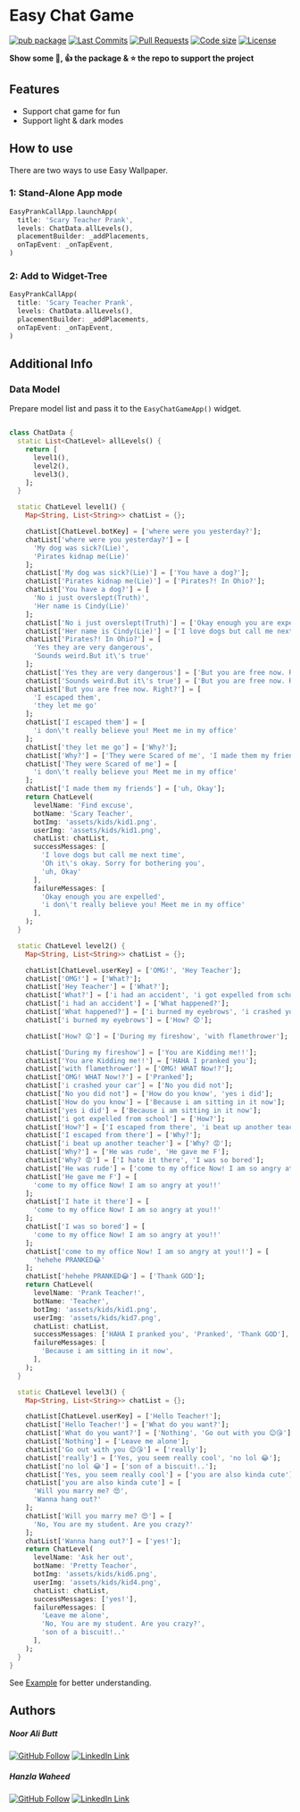 # Easy Chat Game

[![pub package](https://img.shields.io/pub/v/easy_chat_game.svg?logo=dart&logoColor=00b9fc)](https://pub.dartlang.org/packages/easy_chat_game)
[![Last Commits](https://img.shields.io/github/last-commit/nooralibutt/easy_chat_game?logo=git&logoColor=white)](https://github.com/nooralibutt/easy_chat_game/commits/master)
[![Pull Requests](https://img.shields.io/github/issues-pr/nooralibutt/easy_chat_game?logo=github&logoColor=white)](https://github.com/nooralibutt/easy_chat_game/pulls)
[![Code size](https://img.shields.io/github/languages/code-size/nooralibutt/easy_chat_game?logo=github&logoColor=white)](https://github.com/nooralibutt/easy_chat_game)
[![License](https://img.shields.io/github/license/nooralibutt/easy_chat_game?logo=open-source-initiative&logoColor=green)](https://github.com/nooralibutt/easy_chat_game/blob/master/LICENSE)

**Show some 💙, 👍 the package & ⭐️ the repo to support the project**

## Features
- Support chat game for fun
- Support light & dark modes

## How to use
There are two ways to use Easy Wallpaper.


### 1: Stand-Alone App mode

```dart
EasyPrankCallApp.launchApp(
  title: 'Scary Teacher Prank',
  levels: ChatData.allLevels(),
  placementBuilder: _addPlacements,
  onTapEvent: _onTapEvent,
)
```

### 2: Add to Widget-Tree

```dart
EasyPrankCallApp(
  title: 'Scary Teacher Prank',
  levels: ChatData.allLevels(),
  placementBuilder: _addPlacements,
  onTapEvent: _onTapEvent,
)
```

## Additional Info

### Data Model
Prepare model list and pass it to the `EasyChatGameApp()` widget.

```dart

class ChatData {
  static List<ChatLevel> allLevels() {
    return [
      level1(),
      level2(),
      level3(),
    ];
  }

  static ChatLevel level1() {
    Map<String, List<String>> chatList = {};

    chatList[ChatLevel.botKey] = ['where were you yesterday?'];
    chatList['where were you yesterday?'] = [
      'My dog was sick?(Lie)',
      'Pirates kidnap me(Lie)'
    ];
    chatList['My dog was sick?(Lie)'] = ['You have a dog?'];
    chatList['Pirates kidnap me(Lie)'] = ['Pirates?! In Ohio?'];
    chatList['You have a dog?'] = [
      'No i just overslept(Truth)',
      'Her name is Cindy(Lie)'
    ];
    chatList['No i just overslept(Truth)'] = ['Okay enough you are expelled'];
    chatList['Her name is Cindy(Lie)'] = ['I love dogs but call me next time'];
    chatList['Pirates?! In Ohio?'] = [
      'Yes they are very dangerous',
      'Sounds weird.But it\'s true'
    ];
    chatList['Yes they are very dangerous'] = ['But you are free now. Right?'];
    chatList['Sounds weird.But it\'s true'] = ['But you are free now. Right?'];
    chatList['But you are free now. Right?'] = [
      'I escaped them',
      'they let me go'
    ];
    chatList['I escaped them'] = [
      'i don\'t really believe you! Meet me in my office'
    ];
    chatList['they let me go'] = ['Why?'];
    chatList['Why?'] = ['They were Scared of me', 'I made them my friends'];
    chatList['They were Scared of me'] = [
      'i don\'t really believe you! Meet me in my office'
    ];
    chatList['I made them my friends'] = ['uh, Okay'];
    return ChatLevel(
      levelName: 'Find excuse',
      botName: 'Scary Teacher',
      botImg: 'assets/kids/kid1.png',
      userImg: 'assets/kids/kid1.png',
      chatList: chatList,
      successMessages: [
        'I love dogs but call me next time',
        'Oh it\'s okay. Sorry for bothering you',
        'uh, Okay'
      ],
      failureMessages: [
        'Okay enough you are expelled',
        'i don\'t really believe you! Meet me in my office'
      ],
    );
  }

  static ChatLevel level2() {
    Map<String, List<String>> chatList = {};

    chatList[ChatLevel.userKey] = ['OMG!', 'Hey Teacher'];
    chatList['OMG!'] = ['What?'];
    chatList['Hey Teacher'] = ['What?'];
    chatList['What?'] = ['i had an accident', 'i got expelled from school'];
    chatList['i had an accident'] = ['What happened?'];
    chatList['What happened?'] = ['i burned my eyebrows', 'i crashed your car'];
    chatList['i burned my eyebrows'] = ['How? 😟'];

    chatList['How? 😟'] = ['During my fireshow', 'with flamethrower'];

    chatList['During my fireshow'] = ['You are Kidding me!!'];
    chatList['You are Kidding me!!'] = ['HAHA I pranked you'];
    chatList['with flamethrower'] = ['OMG! WHAT Now!?'];
    chatList['OMG! WHAT Now!?'] = ['Pranked'];
    chatList['i crashed your car'] = ['No you did not'];
    chatList['No you did not'] = ['How do you know', 'yes i did'];
    chatList['How do you know'] = ['Because i am sitting in it now'];
    chatList['yes i did'] = ['Because i am sitting in it now'];
    chatList['i got expelled from school'] = ['How?'];
    chatList['How?'] = ['I escaped from there', 'i beat up another teacher'];
    chatList['I escaped from there'] = ['Why?'];
    chatList['i beat up another teacher'] = ['Why? 😡'];
    chatList['Why?'] = ['He was rude', 'He gave me F'];
    chatList['Why? 😡'] = ['I hate it there', 'I was so bored'];
    chatList['He was rude'] = ['come to my office Now! I am so angry at you!!'];
    chatList['He gave me F'] = [
      'come to my office Now! I am so angry at you!!'
    ];
    chatList['I hate it there'] = [
      'come to my office Now! I am so angry at you!!'
    ];
    chatList['I was so bored'] = [
      'come to my office Now! I am so angry at you!!'
    ];
    chatList['come to my office Now! I am so angry at you!!'] = [
      'hehehe PRANKED😂'
    ];
    chatList['hehehe PRANKED😂'] = ['Thank GOD'];
    return ChatLevel(
      levelName: 'Prank Teacher!',
      botName: 'Teacher',
      botImg: 'assets/kids/kid1.png',
      userImg: 'assets/kids/kid7.png',
      chatList: chatList,
      successMessages: ['HAHA I pranked you', 'Pranked', 'Thank GOD'],
      failureMessages: [
        'Because i am sitting in it now',
      ],
    );
  }

  static ChatLevel level3() {
    Map<String, List<String>> chatList = {};

    chatList[ChatLevel.userKey] = ['Hello Teacher!'];
    chatList['Hello Teacher!'] = ['What do you want?'];
    chatList['What do you want?'] = ['Nothing', 'Go out with you 😊😘'];
    chatList['Nothing'] = ['Leave me alone'];
    chatList['Go out with you 😊😘'] = ['really'];
    chatList['really'] = ['Yes, you seem really cool', 'no lol 😂'];
    chatList['no lol 😂'] = ['son of a biscuit!..'];
    chatList['Yes, you seem really cool'] = ['you are also kinda cute'];
    chatList['you are also kinda cute'] = [
      'Will you marry me? 😍',
      'Wanna hang out?'
    ];
    chatList['Will you marry me? 😍'] = [
      'No, You are my student. Are you crazy?'
    ];
    chatList['Wanna hang out?'] = ['yes!'];
    return ChatLevel(
      levelName: 'Ask her out',
      botName: 'Pretty Teacher',
      botImg: 'assets/kids/kid6.png',
      userImg: 'assets/kids/kid4.png',
      chatList: chatList,
      successMessages: ['yes!'],
      failureMessages: [
        'Leave me alone',
        'No, You are my student. Are you crazy?',
        'son of a biscuit!..'
      ],
    );
  }
}
```

See [Example](https://pub.dev/packages/easy_chat_game/example) for better understanding.

## Authors
##### Noor Ali Butt
[![GitHub Follow](https://img.shields.io/badge/Connect--blue.svg?logo=Github&longCache=true&style=social&label=Follow)](https://github.com/nooralibutt) [![LinkedIn Link](https://img.shields.io/badge/Connect--blue.svg?logo=linkedin&longCache=true&style=social&label=Connect
)](https://www.linkedin.com/in/nooralibutt)
##### Hanzla Waheed
[![GitHub Follow](https://img.shields.io/badge/Connect--blue.svg?logo=Github&longCache=true&style=social&label=Follow)](https://github.com/mhanzla80) [![LinkedIn Link](https://img.shields.io/badge/Connect--blue.svg?logo=linkedin&longCache=true&style=social&label=Connect
)](https://www.linkedin.com/in/mhanzla80)